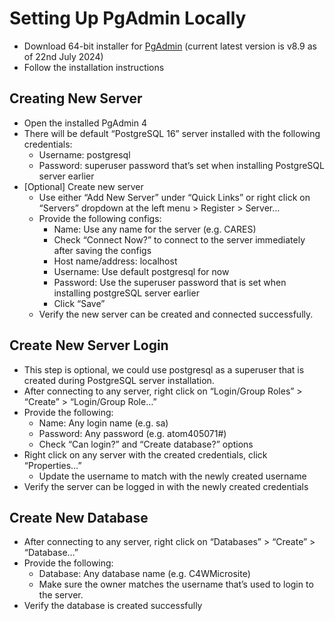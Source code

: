 # Setting Up PgAdmin Locally

- Download 64-bit installer for [PgAdmin](https://www.pgadmin.org/download/pgadmin-4-windows/) (current latest version is v8.9 as of 22nd July 2024)
- Follow the installation instructions

## Creating New Server

- Open the installed PgAdmin 4
- There will be default “PostgreSQL 16” server installed with the following credentials:
  - Username: postgresql
  - Password: superuser password that’s set when installing PostgreSQL server earlier
- [Optional] Create new server
  - Use either “Add New Server” under “Quick Links” or right click on “Servers” dropdown at the left menu > Register > Server…
  - Provide the following configs:
    - Name: Use any name for the server (e.g. CARES)
    - Check “Connect Now?” to connect to the server immediately after saving the configs
    - Host name/address: localhost
    - Username: Use default postgresql for now
    - Password: Use the superuser password that is set when installing postgreSQL server earlier
    - Click “Save”
  - Verify the new server can be created and connected successfully.

## Create New Server Login

- This step is optional, we could use postgresql as a superuser that is created during PostgreSQL server installation.
- After connecting to any server, right click on “Login/Group Roles” > “Create” > “Login/Group Role…”
- Provide the following:
  - Name: Any login name (e.g. sa)
  - Password: Any password (e.g. atom405071#)
  - Check “Can login?” and “Create database?” options
- Right click on any server with the created credentials, click “Properties…”
  - Update the username to match with the newly created username
- Verify the server can be logged in with the newly created credentials

## Create New Database

- After connecting to any server, right click on “Databases” > “Create” > “Database…”
- Provide the following:
  - Database: Any database name (e.g. C4WMicrosite)
  - Make sure the owner matches the username that’s used to login to the server.
- Verify the database is created successfully

